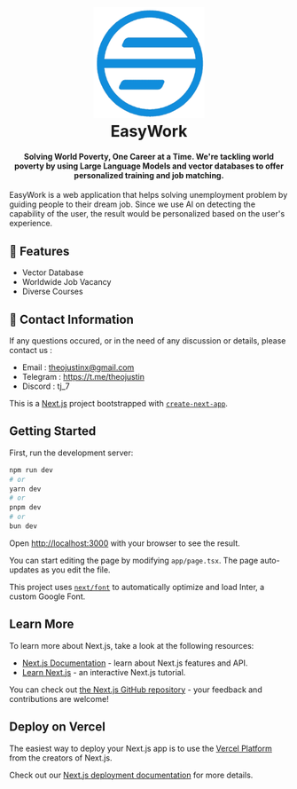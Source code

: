 <h1 align="center">
  <br>
  <a href="https://github.com/TheoJustin/garudahacks/"><img src="/public/images/EasyWork/logo.png" alt="EasyWork" width="200"></a>
  <br>
   EasyWork
  <br>
</h1>

<h4 align="center">Solving World Poverty, One Career at a Time. We're tackling world poverty by using Large Language Models and vector databases to offer personalized training and job matching.</h4>

EasyWork is a web application that helps solving unemployment problem by guiding people to their dream job. Since we use AI on detecting the capability of the user, the result would be personalized based on the user's experience.

## 🚩 Features

- Vector Database
- Worldwide Job Vacancy
- Diverse Courses

## 📧 Contact Information

If any questions occured, or in the need of any discussion or details,
please contact us :

- Email : theojustinx@gmail.com
- Telegram : https://t.me/theojustin
- Discord : tj_7

This is a [Next.js](https://nextjs.org/) project bootstrapped with [`create-next-app`](https://github.com/vercel/next.js/tree/canary/packages/create-next-app).

## Getting Started

First, run the development server:

```bash
npm run dev
# or
yarn dev
# or
pnpm dev
# or
bun dev
```

Open [http://localhost:3000](http://localhost:3000) with your browser to see the result.

You can start editing the page by modifying `app/page.tsx`. The page auto-updates as you edit the file.

This project uses [`next/font`](https://nextjs.org/docs/basic-features/font-optimization) to automatically optimize and load Inter, a custom Google Font.

## Learn More

To learn more about Next.js, take a look at the following resources:

- [Next.js Documentation](https://nextjs.org/docs) - learn about Next.js features and API.
- [Learn Next.js](https://nextjs.org/learn) - an interactive Next.js tutorial.

You can check out [the Next.js GitHub repository](https://github.com/vercel/next.js/) - your feedback and contributions are welcome!

## Deploy on Vercel

The easiest way to deploy your Next.js app is to use the [Vercel Platform](https://vercel.com/new?utm_medium=default-template&filter=next.js&utm_source=create-next-app&utm_campaign=create-next-app-readme) from the creators of Next.js.

Check out our [Next.js deployment documentation](https://nextjs.org/docs/deployment) for more details.
